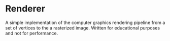 # Renderer

A simple implementation of the computer graphics rendering pipeline from a set of vertices to the a rasterized image.
Written for educational purposes and not for performance.
